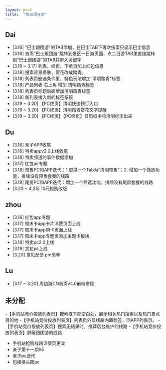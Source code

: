 ```yaml
---
layout: post
title:  "第10周任务"
---
```


Dai
---
- [3.16] “巴士跟团游”的TAB添加，在巴士TAB下再次搜索只显示巴士信息
- [3.16] 首页“巴士跟团游”跳转到景区一日游页面，点二日游TAB里直接跳转到“巴士跟团游”的TAB并带入关键字
- [3.16 ~ 3.17] 列表、终页、下单页加上红包信息
- [3.18] 搜索背景换肤，赏花改成踏青。
- [3.18] 列表页删选条件里，特色玩法增加“清明踏青”标签
- [3.18] 产品列表 右上角 增加 清明踏青标签
- [3.18] 列表页标题后面增加清明踏青标签
- [3.18] 新列表接入新的标签系统
- [3.19 ~ 3.20] 【PC终页】清明快速预订入口
- [3.19 ~ 3.20] 【PC终页】清明踏青赏花文字提醒
- [3.19 ~ 3.20] 【PC终页】【PC终页】日历框中将清明标示出来

Du
--
- [3.16] 亲子APP收尾
- [3.16] 特卖appv2.0上线收尾
- [3.16] 特卖频道的事件数据添加
- [3.17] 红包pc专题
- [3.18] 预售PC和APP迭代：1.更换一个Tab为“清明预售”；2. 增加一个筛选功能，排除没有预售套餐的线路
- [3.19] 尾房PC和APP迭代：增加一个筛选功能，排除没有尾房套餐的线路
- [3.20 ~ 4.25] 10元抢购改版


zhou
----
- [3.16] 红包app专题
- [3.17] 周末卡app卡片消费页面上线
- [3.17] 周末卡app购卡页面上线
- [3.17] 周末卡app专题页添加主题卡板块
- [3.18] 特卖pc2.0上线
- [3.19] 赏花pc上线
- [3.20] 意见反馈 pm高琴

Lu
--
- [3.17 ~ 3.20] 周边游CN首页v4.0前端拼接

未分配
------
  -【手机站竞价投放列表页】搜索框下部空白处，展示相关热门搜索以及热门景点目的地
  -【手机站竞价投放列表页】列表页外显线路内置标签，同APP列表页。
  -【手机站竞价投放列表页】搜索无结果时，推荐后台维护的线路
  -【手机站竞价投放列表页】屏蔽跟团游的线路
  - 手机站抢购线路详情页更改
  - 亲子第十一期h5
  - 亲子pc迭代
  - 包楼换头图pc
